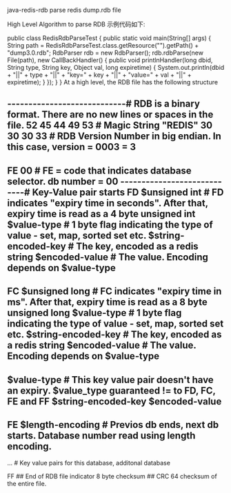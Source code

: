 java-redis-rdb
parse redis dump.rdb file

High Level Algorithm to parse RDB
示例代码如下:

public class RedisRdbParseTest {
	public static void main(String[] args) {
		String path = RedisRdbParseTest.class.getResource("").getPath()
				+ "dump3.0.rdb";
		RdbParser rdb = new RdbParser();
		rdb.rdbParse(new File(path), new CallBackHandler() {
			public void printlnHandler(long dbid, String type, String key,
					Object val, long expiretime) {
				System.out.println(dbid + "||" + type + "||" + "key=" + key
						+ "||" + "value=" + val + "||" + expiretime);
			}
		});
	}
}
At a high level, the RDB file has the following structure


----------------------------# RDB is a binary format. There are no new lines or spaces in the file.
52 45 44 49 53              # Magic String "REDIS"
30 30 30 33                 # RDB Version Number in big endian. In this case, version = 0003 = 3
----------------------------
FE 00                       # FE = code that indicates database selector. db number = 00
----------------------------# Key-Value pair starts
FD $unsigned int            # FD indicates "expiry time in seconds". After that, expiry time is read as a 4 byte unsigned int
$value-type                 # 1 byte flag indicating the type of value - set, map, sorted set etc.
$string-encoded-key         # The key, encoded as a redis string
$encoded-value              # The value. Encoding depends on $value-type
----------------------------
FC $unsigned long           # FC indicates "expiry time in ms". After that, expiry time is read as a 8 byte unsigned long
$value-type                 # 1 byte flag indicating the type of value - set, map, sorted set etc.
$string-encoded-key         # The key, encoded as a redis string
$encoded-value              # The value. Encoding depends on $value-type
----------------------------
$value-type                 # This key value pair doesn't have an expiry. $value_type guaranteed != to FD, FC, FE and FF
$string-encoded-key
$encoded-value
----------------------------
FE $length-encoding         # Previos db ends, next db starts. Database number read using length encoding.
----------------------------
...                         # Key value pairs for this database, additonal database
                            
FF                          ## End of RDB file indicator
8 byte checksum             ## CRC 64 checksum of the entire file.
